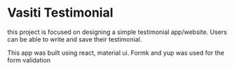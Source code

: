 # Vasiti Testimonial

this project is focused on designing a simple testimonial app/website. Users can be able to write and save their testimonial.

This app was built using react, material ui. Formk and yup was used for the form validation

